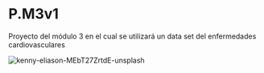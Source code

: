 # P.M3v1
Proyecto del módulo 3 en el cual se utilizará un data set del enfermedades cardiovasculares

![kenny-eliason-MEbT27ZrtdE-unsplash](https://github.com/user-attachments/assets/06981390-3c22-4d3f-b0cd-096eb987a4b7)

